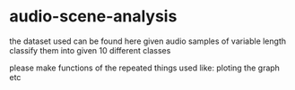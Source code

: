 # audio-scene-analysis
the dataset used can be found here
given audio samples of variable length classify them into given 10 different classes

please make functions of the repeated things used like:
ploting the graph etc
